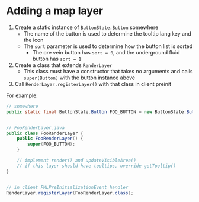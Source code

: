 # Adding a map layer

1. Create a static instance of `ButtonState.Button` somewhere
   - The name of the button is used to determine the tooltip lang key and the icon
   - The `sort` parameter is used to determine how the button list is sorted
     - The ore vein button has `sort = 0`, and the underground fluid button has `sort = 1`
2. Create a class that extends `RenderLayer`
   - This class must have a constructor that takes no arguments and calls `super(Button)` with the button instance above
3. Call `RenderLayer.registerLayer()` with that class in client preinit

For example:
```java
// somewhere
public static final ButtonState.Button FOO_BUTTON = new ButtonState.Button("foo", 2);


// FooRenderLayer.java
public class FooRenderLayer {
    public FooRenderLayer() {
        super(FOO_BUTTON);
    }

    // implement render() and updateVisibleArea()
    // if this layer should have tooltips, override getTooltip()
}


// in client FMLPreInitializationEvent handler
RenderLayer.registerLayer(FooRenderLayer.class);
```
